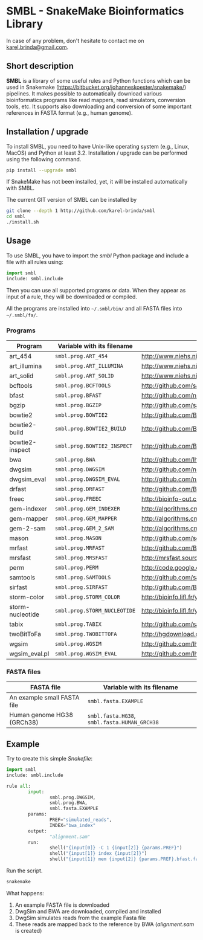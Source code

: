 # SMBL - SnakeMake Bioinformatics Library

In case of any problem, don't hesitate to contact me on karel.brinda@gmail.com.

## Short description

**SMBL** is a library of some useful rules and Python functions which can be used in Snakemake (https://bitbucket.org/johanneskoester/snakemake/) pipelines. It makes possible to automatically
download various bioinformatics programs like read mappers, read simulators, conversion tools, etc.
It supports also downloading and conversion of some important references in FASTA format (e.g., human genome).

## Installation / upgrade

To install SMBL, you need to have Unix-like operating system (e.g., Linux, MacOS) and Python at least 3.2.
Installation / upgrade can be performed using the following command.

```bash
pip install --upgrade smbl
```

If SnakeMake has not been installed, yet, it will
be installed automatically with SMBL.

The current GIT version of SMBL can be installed by 
```bash
git clone --depth 1 http://github.com/karel-brinda/smbl
cd smbl
./install.sh
```

## Usage

To use SMBL, you have to import the *smbl*  Python package and include a file with all rules using:
```python
import smbl
include: smbl.include
```

Then you can use all supported programs or data. When they appear as input of a rule, they will be downloaded or compiled.

All the programs are installed into ```~/.smbl/bin/``` and all FASTA files into ```~/.smbl/fa/```.


### Programs

| Program          | Variable with its filename          | Link |
|------------------|-------------------------------------|------|
| art\_454         | ```smbl.prog.ART_454```             | http://www.niehs.nih.gov/research/resources/software/biostatistics/art/ |
| art\_illumina    | ```smbl.prog.ART_ILLUMINA```        | http://www.niehs.nih.gov/research/resources/software/biostatistics/art/ |
| art\_solid       | ```smbl.prog.ART_SOLID```           | http://www.niehs.nih.gov/research/resources/software/biostatistics/art/ |
| bcftools         | ```smbl.prog.BCFTOOLS```            | http://github.com/samtools/bcftools |
| bfast            | ```smbl.prog.BFAST```               | http://github.com/nh13/bfast |
| bgzip            | ```smbl.prog.BGZIP```               | http://github.com/samtools/htslib
| bowtie2          | ```smbl.prog.BOWTIE2```             | http://github.com/BenLangmead/bowtie2 |
| bowtie2-build    | ```smbl.prog.BOWTIE2_BUILD```       | http://github.com/BenLangmead/bowtie2 |
| bowtie2-inspect  | ```smbl.prog.BOWTIE2_INSPECT```     | http://github.com/BenLangmead/bowtie2 |
| bwa              | ```smbl.prog.BWA```                 | http://github.com/lh3/bwa |
| dwgsim           | ```smbl.prog.DWGSIM```              | http://github.com/nh13/dwgsim |
| dwgsim\_eval     | ```smbl.prog.DWGSIM_EVAL```         | http://github.com/nh13/dwgsim |
| drfast           | ```smbl.prog.DRFAST```              | http://github.com/BilkentCompGen/drfast |
| freec            | ```smbl.prog.FREEC```               | http://bioinfo-out.curie.fr/projects/freec/ |
| gem-indexer      | ```smbl.prog.GEM_INDEXER```         | http://algorithms.cnag.cat/wiki/The_GEM_library |
| gem-mapper       | ```smbl.prog.GEM_MAPPER```          | http://algorithms.cnag.cat/wiki/The_GEM_library |
| gem-2-sam        | ```smbl.prog.GEM_2_SAM```           | http://algorithms.cnag.cat/wiki/The_GEM_library |
| mason            | ```smbl.prog.MASON```               | http://github.com/seqan/seqan |
| mrfast           | ```smbl.prog.MRFAST```              | http://github.com/BilkentCompGen/mrfast |
| mrsfast          | ```smbl.prog.MRSFAST```             | http://mrsfast.sourceforge.net/ |
| perm             | ```smbl.prog.PERM```                | http://code.google.com/p/perm/ |
| samtools         | ```smbl.prog.SAMTOOLS```            | http://github.com/samtools/samtools |
| sirfast          | ```smbl.prog.SIRFAST```             | http://github.com/BilkentCompGen/sirfast |
| storm-color      | ```smbl.prog.STORM_COLOR```         | http://bioinfo.lifl.fr/yass/iedera_solid/storm/ |
| storm-nucleotide | ```smbl.prog.STORM_NUCLEOTIDE```    | http://bioinfo.lifl.fr/yass/iedera_solid/storm/ |
| tabix            | ```smbl.prog.TABIX```               | http://github.com/samtools/htslib |
| twoBitToFa       | ```smbl.prog.TWOBITTOFA```          | http://hgdownload.cse.ucsc.edu/admin/exe/ |
| wgsim            | ```smbl.prog.WGSIM```               | http://github.com/lh3/wgsim |
| wgsim\_eval.pl   | ```smbl.prog.WGSIM_EVAL```          | http://github.com/lh3/wgsim |
    

### FASTA files

| FASTA file                   | Variable with its filename   |
|------------------------------|------------------------------|
| An example small FASTA file  | ```smbl.fasta.EXAMPLE```     |
| Human genome HG38 (GRCh38)   | ```smbl.fasta.HG38```, ```smbl.fasta.HUMAN_GRCH38 ``` |

## Example

Try to create this simple *Snakefile*:
```python
import smbl
include: smbl.include

rule all:
        input:
                smbl.prog.DWGSIM,
                smbl.prog.BWA,
                smbl.fasta.EXAMPLE
        params:
                PREF="simulated_reads",
                INDEX="bwa_index"
        output:
                "alignment.sam"
        run:
                shell("{input[0]} -C 1 {input[2]} {params.PREF}")
                shell("{input[1]} index {input[2]}")
                shell("{input[1]} mem {input[2]} {params.PREF}.bfast.fastq > alignment.sam")
```

Run the script.
```bash
snakemake
```

What happens:

 1. An example FASTA file is downloaded
 2. DwgSim and BWA are downloaded, compiled and installed
 3. DwgSim simulates reads from the example Fasta file
 4. These reads are mapped back to the reference by BWA (*alignment.sam* is created)
